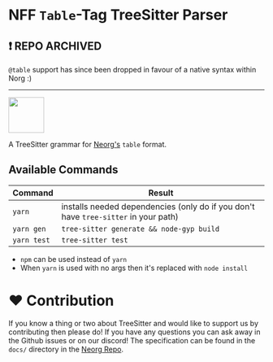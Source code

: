 # NFF `Table`-Tag TreeSitter Parser

## :exclamation: REPO ARCHIVED
`@table` support has since been dropped in favour of a native syntax within Norg :)

---

<img src="https://raw.githubusercontent.com/nvim-neorg/neorg/main/res/neorg.svg" width="70" height="70">

A TreeSitter grammar for [Neorg's](https://github.com/nvim-neorg/neorg) `table` format.

## Available Commands
| Command     | Result                                                                              |
|-------------|-------------------------------------------------------------------------------------|
| `yarn`      | installs needed dependencies (only do if you don't have `tree-sitter` in your path) |
| `yarn gen`  | `tree-sitter generate && node-gyp build`                                            |
| `yarn test` | `tree-sitter test`                                                                  |

- `npm` can be used instead of `yarn`
- When `yarn` is used with no args then it's replaced with `node install`

# :heart: Contribution
If you know a thing or two about TreeSitter and would like to support us by contributing then please do!
If you have any questions you can ask away in the Github issues or on our discord! The specification can be found in the
`docs/` directory in the [Neorg Repo](https://github.com/nvim-neorg/neorg).
